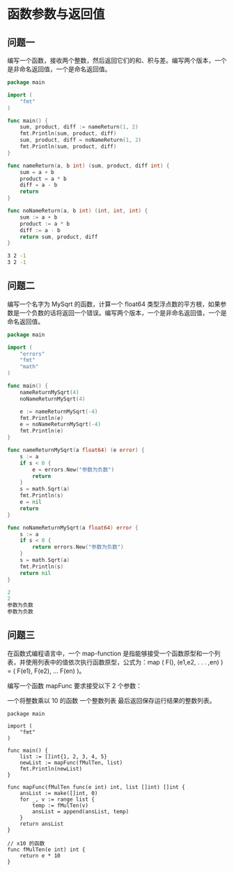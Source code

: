 # 函数参数与返回值

## 问题一

编写一个函数，接收两个整数，然后返回它们的和、积与差。编写两个版本，一个是非命名返回值，一个是命名返回值。

```go
package main

import (
	"fmt"
)

func main() {
	sum, product, diff := nameReturn(1, 2)
	fmt.Println(sum, product, diff)
	sum, product, diff = noNameReturn(1, 2)
	fmt.Println(sum, product, diff)
}

func nameReturn(a, b int) (sum, product, diff int) {
	sum = a + b
	product = a * b
	diff = a - b
	return
}

func noNameReturn(a, b int) (int, int, int) {
	sum := a + b
	product := a * b
	diff := a - b
	return sum, product, diff
}
```

```bash
3 2 -1
3 2 -1
```

## 问题二

编写一个名字为 MySqrt 的函数，计算一个 float64 类型浮点数的平方根，如果参数是一个负数的话将返回一个错误。编写两个版本，一个是非命名返回值，一个是命名返回值。

```go
package main

import (
	"errors"
	"fmt"
	"math"
)

func main() {
	nameReturnMySqrt(4)
	noNameReturnMySqrt(4)

	e := nameReturnMySqrt(-4)
	fmt.Println(e)
	e = noNameReturnMySqrt(-4)
	fmt.Println(e)
}

func nameReturnMySqrt(a float64) (e error) {
	s := a
	if s < 0 {
		e = errors.New("参数为负数")
		return
	}
	s = math.Sqrt(a)
	fmt.Println(s)
	e = nil
	return
}

func noNameReturnMySqrt(a float64) error {
	s := a
	if s < 0 {
		return errors.New("参数为负数")
	}
	s = math.Sqrt(a)
	fmt.Println(s)
	return nil
}
```

```go
2
2
参数为负数
参数为负数
```

## 问题三

在函数式编程语言中，一个 map-function 是指能够接受一个函数原型和一个列表，并使用列表中的值依次执行函数原型，公式为：map ( F(), (e1,e2, . . . ,en) ) = ( F(e1), F(e2), ... F(en) )。

编写一个函数 mapFunc 要求接受以下 2 个参数：

一个将整数乘以 10 的函数
一个整数列表
最后返回保存运行结果的整数列表。

```
package main

import (
	"fmt"
)

func main() {
	list := []int{1, 2, 3, 4, 5}
	newList := mapFunc(fMulTen, list)
	fmt.Println(newList)
}

func mapFunc(fMulTen func(e int) int, list []int) []int {
	ansList := make([]int, 0)
	for _, v := range list {
		temp := fMulTen(v)
		ansList = append(ansList, temp)
	}
	return ansList
}

// x10 的函数
func fMulTen(e int) int {
	return e * 10
}
```

